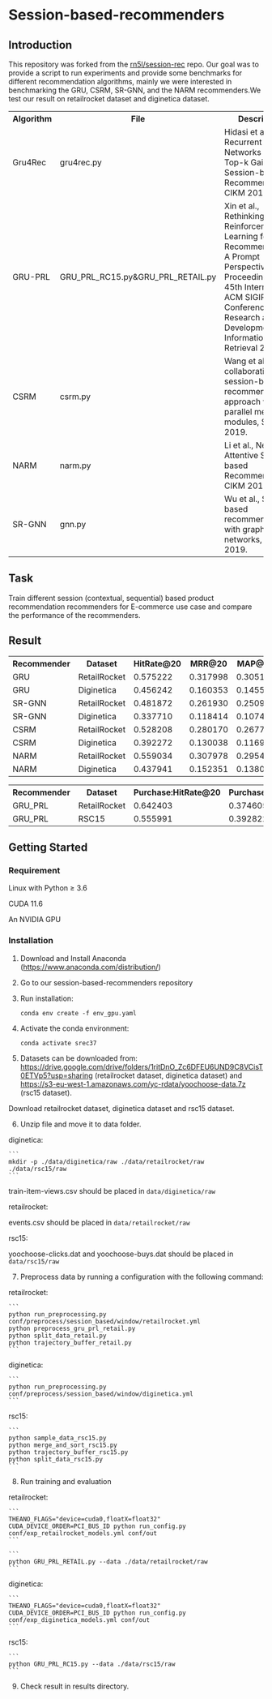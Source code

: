 # Session-based-recommenders
## Introduction
This repository was forked from the [rn5l/session-rec](https://github.com/rn5l/session-rec) repo. Our goal was to provide a script to run experiments and provide some benchmarks for different recommendation algorithms, mainly we were interested in benchmarking the GRU, CSRM, SR-GNN, and the NARM recommenders.We test our result on retailrocket dataset and diginetica dataset.
<div>
<table class="table table-hover table-bordered">
    <tr>
        <th width="20%" scope="col"> Algorithm</th>
        <th width="12%" class="conf" scope="col">File</th>
        <th width="68%" class="conf" scope="col">Description</th>
    </tr>
    <tr>
        <td scope="row">Gru4Rec</td>
        <td>gru4rec.py</td>
        <td>Hidasi et al., Recurrent Neural Networks with Top-k Gains for Session-based Recommendations, CIKM 2018.<br>
        </td>
    </tr>
    <tr>
        <td scope="row">GRU-PRL</td>
        <td>GRU_PRL_RC15.py&GRU_PRL_RETAIL.py</td>
        <td>Xin et al., Rethinking Reinforcement Learning for Recommendation: A Prompt Perspective, Proceedings of the 45th International ACM SIGIR Conference on Research and Development in Information Retrieval 2022.<br>
        </td>
    </tr>
    <tr>
        <td scope="row">CSRM</td>
        <td>csrm.py</td>
        <td>Wang et al., A collaborative session-based recommendation approach with parallel memory modules, SIGIR 2019.<br>
        </td>
    </tr>
    <tr>
        <td scope="row">NARM</td>
        <td>narm.py</td>
        <td>Li et al., Neural Attentive Session-based Recommendation, CIKM 2017.
        </td>
    </tr>
    <tr>
        <td scope="row">SR-GNN</td>
        <td>gnn.py</td>
        <td>Wu et al., Session-based recommendation with graph neural networks, AAAI 2019.
        </td>
    </tr>
</table>
</div>

<!-- Deadline: 12/15/2022 -->
## Task

Train different session (contextual, sequential) based product recommendation
recommenders for E-commerce use case and compare the performance of the recommenders.


## Result

<div>
<div>
    <table class="table table-hover table-bordered">
        <tr>
            <th width="12%" scope="col"> Recommender</th>
            <th width="16%" class="conf" scope="col">Dataset</th>
            <th width="16%" class="conf" scope="col">HitRate@20</th>
            <th width="16%" class="conf" scope="col">MRR@20</th>
            <th width="16%" class="conf" scope="col">MAP@20</th>
            <!-- <th width="16%" class="conf" scope="col">HitRate</th> -->
        </tr>
        <tr>
            <td>GRU</td>
            <td>RetailRocket</td>
            <td>0.575222
            <td>0.317998
            <td>0.305137
            </td>
        </tr>
        <tr>
            <td>GRU</td>
            <td>Diginetica</td>
            <td>0.456242
            <td>0.160353
            <td>0.145559
            </td>
        </tr>
        <tr>
            <td>SR-GNN</td>
            <td>RetailRocket</td>
            <td>0.481872
            <td>0.261930
            <td>0.250933
            </td>
        </tr>
        <tr>
            <td>SR-GNN</td>
            <td>Diginetica</td>
            <td>0.337710
            <td>0.118414
            <td>0.107449
            </td>
        </tr>
        <tr>
            <td>CSRM</td>
            <td>RetailRocket</td>
            <td>0.528208
            <td>0.280170
            <td>0.267768
            </td>
        </tr>
        <tr>
            <td>CSRM</td>
            <td>Diginetica</td>
            <td>0.392272
            <td>0.130038
            <td>0.116926
            </td>
        </tr>
        <tr>
            <td>NARM</td>
            <td>RetailRocket</td>
            <td>0.559034
            <td>0.307978
            <td>0.295425
            </td>
        </tr>
        <tr>
            <td>NARM</td>
            <td>Diginetica</td>
            <td>0.437941
            <td>0.152351
            <td>0.138072
            </td>
        </tr>
    </table>
</div>



<div>
<div>
    <table class="table table-hover table-bordered">
        <tr>
            <th width="12%" scope="col"> Recommender</th>
            <th width="16%" class="conf" scope="col">Dataset</th>
            <th width="16%" class="conf" scope="col">Purchase:HitRate@20</th>
            <th width="16%" class="conf" scope="col">Purchase:NDCG@20</th>
            <th width="16%" class="conf" scope="col">Click:HitRate@20</th>
            <th width="16%" class="conf" scope="col">Click:NDCG@20</th>
        </tr>
        <tr>
            <td>GRU_PRL</td>
            <td>RetailRocket</td>
            <td>0.642403
            <td>0.374605
            <td>0.469645
            <td>0.257799
            </td>
        </tr>
        <tr>
            <td>GRU_PRL</td>
            <td>RSC15</td>
            <td>0.555991
            <td>0.392822
            <td>0.347951
            <td>0.218077
            </td>
        </tr>
    </table>
</div>

## Getting Started

### Requirement

Linux with Python ≥ 3.6

CUDA 11.6

An NVIDIA GPU

### Installation

1. Download and Install Anaconda (https://www.anaconda.com/distribution/)
2. Go to our session-based-recommenders repository
3. Run installation:

    ```
    conda env create -f env_gpu.yaml
    ```

4. Activate the conda environment: 

    ```
    conda activate srec37
    ```

5. Datasets can be downloaded from: https://drive.google.com/drive/folders/1ritDnO_Zc6DFEU6UND9C8VCisT0ETVp5?usp=sharing (retailrocket dataset, diginetica dataset) and https://s3-eu-west-1.amazonaws.com/yc-rdata/yoochoose-data.7z (rsc15 dataset).



Download retailrocket dataset, diginetica dataset and rsc15 dataset.

6. Unzip file and move it to data folder.

diginetica:

    ```
    mkdir -p ./data/diginetica/raw ./data/retailrocket/raw ./data/rsc15/raw
    ```


train-item-views.csv should be placed in `data/diginetica/raw`

retailrocket:

events.csv should be placed in `data/retailrocket/raw`

rsc15:

yoochoose-clicks.dat and yoochoose-buys.dat should be placed in `data/rsc15/raw`




7. Preprocess data by running a configuration with the following command:

retailrocket:

    ```
    python run_preprocessing.py conf/preprocess/session_based/window/retailrocket.yml 
    python preprocess_gru_prl_retail.py 
    python split_data_retail.py
    python trajectory_buffer_retail.py
    ```

diginetica:

    ```
    python run_preprocessing.py conf/preprocess/session_based/window/diginetica.yml
    ```

rsc15:

    ```
    python sample_data_rsc15.py 
    python merge_and_sort_rsc15.py
    python trajectory_buffer_rsc15.py
    python split_data_rsc15.py
    ```


8. Run training and evaluation

retailrocket:

    ```
    THEANO_FLAGS="device=cuda0,floatX=float32" CUDA_DEVICE_ORDER=PCI_BUS_ID python run_config.py conf/exp_retailrocket_models.yml conf/out
    ```

    ```
    python GRU_PRL_RETAIL.py --data ./data/retailrocket/raw
    ```


diginetica:

    ```
    THEANO_FLAGS="device=cuda0,floatX=float32" CUDA_DEVICE_ORDER=PCI_BUS_ID python run_config.py conf/exp_diginetica_models.yml conf/out
    ```

rsc15:

    ```
    python GRU_PRL_RC15.py --data ./data/rsc15/raw
    ```


9. Check result in results directory.
<!-- Example of configuration
```
- class: emde.model.EMDE
  params: {dataset: retailrocket, alpha: 0.9, W: 0.01, bs: 256, lr: 0.004, gamma: 0.5, n_sketches: 10,
          sketch_dim: 128, hidden_size: 2986, num_epochs: 5,
          slice_absolute_codes_filenames: ['data/retailrocket/codes/slices/SessionId_iter2_dim1024',
                                          'data/retailrocket/codes/slices/SessionId_iter4_dim1024',
                                          'data/retailrocket/codes/slices/UserId_iter3_dim1024'],
          master_data_absolute_codes_filenames: ['data/retailrocket/codes/mm/property_6',
                                                'data/retailrocket/codes/mm/property_776',
                                                'data/retailrocket/codes/mm/property_839',
                                                'data/retailrocket/codes/mm/random'],
          evaluate_from_dataLoader: True
  }
  key: emde
```

`dataset` - name of dataset

`alpha` - defines time decay in history user's sketch `sketch(t2) =alpha*W^(time_diff)*sketch(t1)`

`W` - defines time decay in history user's sketch `sketch(t2) =alpha*W^(time_diff)*sketch(t1)`

`bs` - training batch size

`lr` - learning rate

`gamma` learning rate decay after each epoch

`n_sketches` sketch depth

`sketch_dim` sketch width

`hidden_size` hidden size of feed forward neural network

`num_epochs` number of epochs

`slice_absolute_codes_filenames` list of json filename with product codes, seperate filenames per slice with extension `.{slice_number}`


`master_data_absolute_codes_filenames` list of json filename with product codes, common from all slices

`evaluate_from_dataLoader` If True evalues using pytorch dataLoader else using `predict_next` method -->

